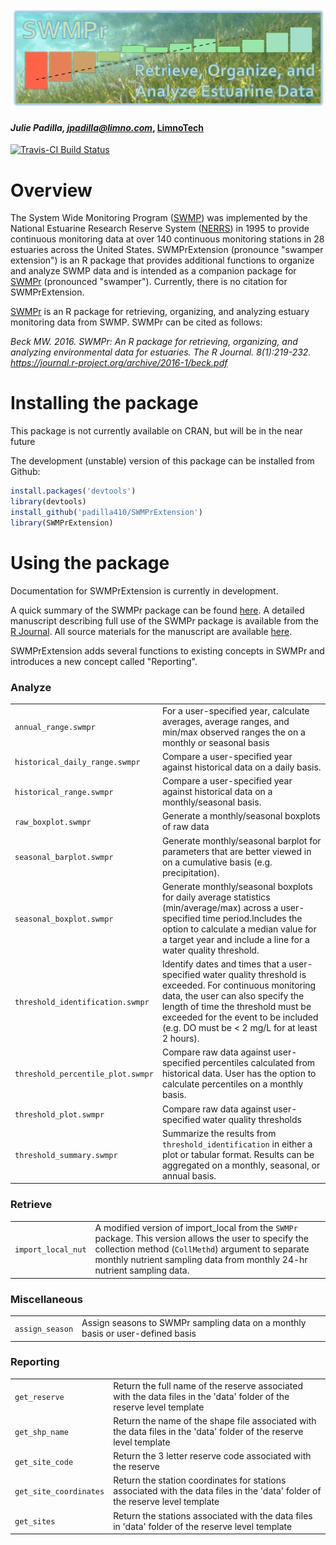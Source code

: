 
![](swmpr_logo.png)
#### *Julie Padilla, jpadilla@limno.com*, [LimnoTech](www.limno.com)

[![Travis-CI Build Status](https://travis-ci.org/padilla410/SWMPrExtension.svg?branch=master)](https://travis-ci.org/padilla410/SWMPrExtension)

<!-- README.md is generated from README.Rmd. Please edit that file -->



# Overview 

The System Wide Monitoring Program ([SWMP](http://nerrs.noaa.gov/RCDefault.aspx?ID=18)) was implemented by the National Estuarine Research Reserve System ([NERRS](http://nerrs.noaa.gov/)) in 1995 to provide continuous monitoring data at over 140 continuous monitoring stations in 28 estuaries across the United States.  SWMPrExtension (pronounce "swamper extension") is an R package that provides additional functions to organize and analyze SWMP data and is intended as a companion package for [SWMPr](https://github.com/fawda123/SWMPr) (pronounced "swamper"). Currently, there is no citation for SWMPrExtension.

[SWMPr](https://github.com/fawda123/SWMPr) is an R package for retrieving, organizing, and analyzing estuary monitoring data from SWMP. SWMPr can be cited as follows:

*Beck MW. 2016. SWMPr: An R package for retrieving, organizing, and analyzing environmental data for estuaries.  The R Journal. 8(1):219-232. https://journal.r-project.org/archive/2016-1/beck.pdf*

# Installing the package

This package is not currently available on CRAN, but will be in the near future

The development (unstable) version of this package can be installed from Github:


```r
install.packages('devtools')
library(devtools)
install_github('padilla410/SWMPrExtension')
library(SWMPrExtension)
```

# Using the package

Documentation for SWMPrExtension is currently in development.

A quick summary of the SWMPr package can be found [here](https://github.com/fawda123/SWMPr). A detailed manuscript describing full use of the SWMPr package is available from the [R Journal](https://journal.r-project.org/archive/accepted/beck.pdf). All source materials for the manuscript are available [here](https://github.com/fawda123/swmpr_manu).

SWMPrExtension adds several functions to existing concepts in SWMPr and introduces a new concept called "Reporting".

<h3>Analyze</h3>
<table>
<tr><td><code>annual_range.swmpr</code></td><td>For a user-specified year, calculate averages, average ranges, and min/max observed ranges the on a monthly or seasonal basis</td></tr>
<tr><td><code>historical_daily_range.swmpr</code></td><td>Compare a user-specified year against historical data on a daily basis.</td></tr>
<tr><td><code>historical_range.swmpr</code></td><td>Compare a user-specified year against historical data on a monthly/seasonal basis.</td></tr>
<tr><td><code>raw_boxplot.swmpr</code></td><td>Generate a monthly/seasonal boxplots of raw data</td></tr>
<tr><td><code>seasonal_barplot.swmpr</code></td><td>Generate monthly/seasonal barplot for parameters that are better viewed in on a cumulative basis (e.g. precipitation).</td></tr>
<tr><td><code>seasonal_boxplot.swmpr</code></td><td>Generate monthly/seasonal boxplots for daily average statistics (min/average/max) across a user-specified time period.Includes the option to calculate a median value for a target year and include a line for a water quality threshold.</td></tr>
<tr><td><code>threshold_identification.swmpr</code></td><td>Identify dates and times that a user-specified water quality threshold is exceeded. For continuous monitoring data, the user can also specify the length of time the threshold must be exceeded for the event to be included (e.g. DO must be < 2 mg/L for at least 2 hours).</td></tr>
<tr><td><code>threshold_percentile_plot.swmpr</code></td><td>Compare raw data against user-specified percentiles calculated from historical data. User has the option to calculate percentiles on a monthly basis.</td></tr>
<tr><td><code>threshold_plot.swmpr</code></td><td>Compare raw data against user-specified water quality thresholds</td></tr>
<tr><td><code>threshold_summary.swmpr</code></td><td>Summarize the results from <code>threshold_identification</code> in either a plot or tabular format. Results can be aggregated on a monthly, seasonal, or annual basis.</td></tr>
</table>

<h3>Retrieve</h3>
<table>
<tr><td><code>import_local_nut</code></td><td>A modified version of import_local from the <code>SWMPr</code> package. This version allows the user to specify the collection method (<code>CollMethd</code>) argument to separate monthly nutrient sampling data from monthly 24-hr nutrient sampling data.</td></tr>
</table>

<h3>Miscellaneous</h3>
<table>
<tr><td><code>assign_season</code></td><td>Assign seasons to SWMPr sampling data on a monthly basis or user-defined basis</td></tr>
</table>

<h3>Reporting</h3>
<table>
<tr><td><code>get_reserve</code></td><td>Return the full name of the reserve associated with the data files in the 'data' folder of the reserve level template</td></tr>
<tr><td><code>get_shp_name</code></td><td>Return the name of the shape file associated with the data files in the 'data' folder of the reserve level template</td></tr>
<tr><td><code>get_site_code</code></td><td>Return the 3 letter reserve code associated with the reserve</td></tr>
<tr><td><code>get_site_coordinates</code></td><td>Return the station coordinates for stations associated with the data files in the 'data' folder of the reserve level template</td></tr>
<tr><td><code>get_sites</code></td><td>Return the stations associated with the data files in 'data' folder of the reserve level template</td></tr>
</table>
